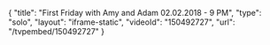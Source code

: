 {
    "title": "First Friday with Amy and Adam 02.02.2018 - 9 PM",
    "type": "solo",
    "layout": "iframe-static",
    "videoId": "150492727",
    "url": "\/tvpembed\/150492727"
}